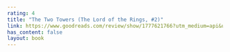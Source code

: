 ```yaml
---
rating: 4
title: "The Two Towers (The Lord of the Rings, #2)"
link: https://www.goodreads.com/review/show/1777621766?utm_medium=api&utm_source=rss
has_content: false
layout: book
---
```

